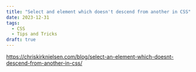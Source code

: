 ```yaml
---
title: "Select and element which doesn't descend from another in CSS"
date: 2023-12-31
tags:
  - CSS
  - Tips and Tricks
draft: true
---
```


<https://chriskirknielsen.com/blog/select-an-element-which-doesnt-descend-from-another-in-css/>
